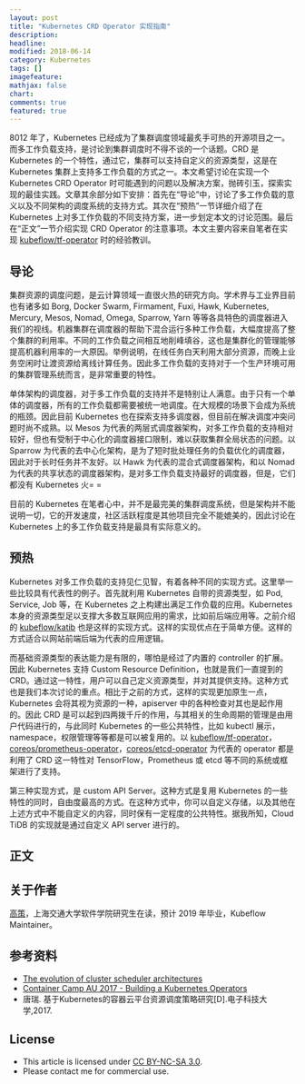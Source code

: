 ```yaml
---
layout: post
title: "Kubernetes CRD Operator 实现指南"
description:
headline:
modified: 2018-06-14
category: Kubernetes
tags: []
imagefeature:
mathjax: false
chart:
comments: true
featured: true
---
```


8012 年了，Kubernetes 已经成为了集群调度领域最炙手可热的开源项目之一。而多工作负载支持，是讨论到集群调度时不得不谈的一个话题。CRD 是 Kubernetes 的一个特性，通过它，集群可以支持自定义的资源类型，这是在 Kubernetes 集群上支持多工作负载的方式之一。本文希望讨论在实现一个 Kubernetes CRD Operator 时可能遇到的问题以及解决方案，抛砖引玉，探索实现的最佳实践。文章其余部分如下安排：首先在“导论”中，讨论了多工作负载的意义以及不同架构的调度系统的支持方式。其次在“预热”一节详细介绍了在 Kubernetes 上对多工作负载的不同支持方案，进一步划定本文的讨论范围。最后在“正文”一节介绍实现 CRD Operator 的注意事项。本文主要内容来自笔者在实现 [kubeflow/tf-operator][] 时的经验教训。

## 导论

集群资源的调度问题，是云计算领域一直很火热的研究方向。学术界与工业界目前也有诸多如 Borg, Docker Swarm, Firmament, Fuxi, Hawk, Kubernetes, Mercury, Mesos, Nomad, Omega, Sparrow, Yarn 等等各具特色的调度器进入我们的视线。机器集群在调度器的帮助下混合运行多种工作负载，大幅度提高了整个集群的利用率。不同的工作负载之间相互地削峰填谷，这也是集群化的管理能够提高机器利用率的一大原因。举例说明，在线任务白天利用大部分资源，而晚上业务空闲时让渡资源给离线计算任务。因此多工作负载的支持对于一个生产环境可用的集群管理系统而言，是非常重要的特性。

单体架构的调度器，对于多工作负载的支持并不是特别让人满意。由于只有一个单体的调度器，所有的工作负载都需要被统一地调度。在大规模的场景下会成为系统的瓶颈。因此目前 Kubernetes 也在探索支持多调度器，但目前在解决调度冲突问题时尚不成熟。以 Mesos 为代表的两层式调度器架构，对多工作负载的支持相对较好，但也有受制于中心化的调度器接口限制，难以获取集群全局状态的问题。以 Sparrow 为代表的去中心化架构，是为了短时批处理任务的负载优化的调度器，因此对于长时任务并不友好。以 Hawk 为代表的混合式调度器架构，和以 Nomad 为代表的共享状态的调度器架构，是对多工作负载支持最好的调度器，但是，它们都没有 Kubernetes 火= =

目前的 Kubernetes 在笔者心中，并不是最完美的集群调度系统，但是架构并不能说明一切，它的开发速度，社区活跃程度是其他项目完全不能媲美的，因此讨论在 Kubernetes 上的多工作负载支持是最具有实际意义的。

## 预热

Kubernetes 对多工作负载的支持见仁见智，有着各种不同的实现方式。这里举一些比较具有代表性的例子。首先就利用 Kubernetes 自带的资源类型，如 Pod, Service, Job 等，在 Kubernetes 之上构建出满足工作负载的应用。Kubernetes 本身的资源类型足以支撑大多数互联网应用的需求，比如前后端应用等。之前介绍的 [kubeflow/katib][] 也是这样的实现方式。这样的实现优点在于简单方便。这样的方式适合以网站前端后端为代表的应用逻辑。

而基础资源类型的表达能力是有限的，哪怕是经过了内置的 controller 的扩展。因此 Kubernetes 支持 Custom Resource Definition，也就是我们一直提到的 CRD。通过这一特性，用户可以自己定义资源类型，并对其提供支持。这种方式也是我们本次讨论的重点。相比于之前的方式，这样的实现更加原生一点，Kubernetes 会将其视为资源的一种，apiserver 中的各种检查对其也是起作用的。因此 CRD 是可以起到四两拨千斤的作用，与其相关的生命周期的管理是由用户代码进行的，与此同时 Kubernetes 的一些公共特性，比如 kubectl 展示，namespace，权限管理等等都是可以被复用的。以 [kubeflow/tf-operator][]，[coreos/prometheus-operator](https://github.com/coreos/prometheus-operator)，[coreos/etcd-operator](https://github.com/coreos/etcd-operator) 为代表的 operator 都是利用了 CRD 这一特性对 TensorFlow，Prometheus 或 etcd 等不同的系统或框架进行了支持。

第三种实现方式，是 custom API Server。这种方式是复用 Kubernetes 的一些特性的同时，自由度最高的方式。在这种方式中，你可以自定义存储，以及其他在上述方式中不能自定义的内容，同时保有一定程度的公共特性。据我所知，Cloud TiDB 的实现就是通过自定义 API server 进行的。

## 正文

## 关于作者

[高策](http://gaocegege.com)，上海交通大学软件学院研究生在读，预计 2019 年毕业，Kubeflow Maintainer。

## 参考资料

- [The evolution of cluster scheduler architectures](http://firmament.io/blog/scheduler-architectures.html)
- [Container Camp AU 2017 - Building a Kubernetes Operators](https://github.com/lukebond/cc-au-k8s-operators-workshop)
- 唐瑞. 基于Kubernetes的容器云平台资源调度策略研究[D].电子科技大学,2017.

## License

- This article is licensed under [CC BY-NC-SA 3.0](https://creativecommons.org/licenses/by-nc-sa/3.0/).
- Please contact me for commercial use.

[kubeflow/tf-operator]: https://github.com/kubeflow/tf-operator
[kubeflow/katib]: https://github.com/kubeflow/katib
